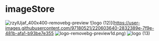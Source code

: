 # imageStore
![rzylUjaf_400x400-removebg-preview](https://user-images.githubusercontent.com/97180521/216631914-983dc3d9-7758-478f-a1dd-1dd50bcc8202.png)
![logo (12)](https://user-images.githubusercontent.com/97180521/220603640-2832389e-7f9e-481b-afa1-b93be7e355
![logo-removebg-preview](https://user-images.githubusercontent.com/97180521/220669627-a30e600e-5ba1-4156-b85e-69b7a9d18c2c.png)1d.png)
![logo (13)](https://user-images.githubusercontent.com/97180521/220604385-412b2f4a-f2eb-4a5a-a8e2-e2d018647c3b.png)
